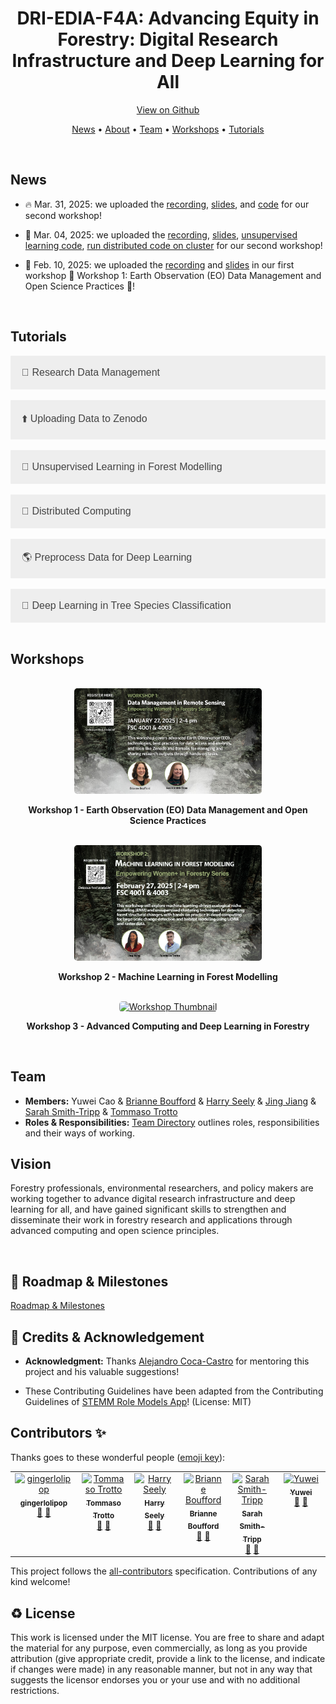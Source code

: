 <h1 style="text-align:center;">
  DRI-EDIA-F4A: Advancing Equity in Forestry: Digital Research Infrastructure and Deep Learning for All
</h1>

<p align="center">
<a href="https://github.com/yuwei-cao-git/DRI-EDIA-F4A">View on Github</a>
</p>

<p align="center">
  <a href="#news">News</a> •
  <a href="#vision">About</a> •
  <a href="#team">Team</a> •
  <a href="#workshops">Workshops</a> •
  <a href="#tutorials">Tutorials</a>
</p>

<br>

<div id="news"></div>

## News
-  🔥 Mar. 31, 2025: we uploaded the [recording](https://www.youtube.com/watch?v=2cCBOIj36oA&t=459s), [slides](https://doi.org/10.5281/zenodo.15116336), and [code](https://yuwei-cao-git.github.io/DRI-EDIA-F4A/src/tree_species_classification/tree_species_classification.html) for our second workshop!

-  🎉 Mar. 04, 2025: we uploaded the [recording](https://youtu.be/ak4Y0czZn2w), [slides](./reports/workshops/workshop-2/README.md), [unsupervised learning code](https://yuwei-cao-git.github.io/DRI-EDIA-F4A/src/workshop2/python/html/unsupervised_learning.html), [run distributed code on cluster](https://yuwei-cao-git.github.io/DRI-EDIA-F4A/src/workshop2/python/html/distributed.html) for our second workshop!

-  🎉 Feb. 10, 2025: we uploaded the [recording](https://lnkd.in/dTnGpGDu) and [slides](https://doi.org/10.5281/zenodo.14624629) in our first workshop 🌟 Workshop 1: Earth Observation (EO) Data Management and Open Science Practices 🌟! 


<br>

<div id="tutorials"></div>

## Tutorials

<div style="text-align: left;">
  <a href="https://doi.org/10.5281/zenodo.14624629" style="text-decoration: none;">
    <button style="background-color: #eee; color: #444; padding: 18px; border: none; border-radius: 1px; cursor: pointer; width: 100%; text-align: left; outline: none; font-size: 16px;">
      📄 Research Data Management
    </button>
  </a>
  <br><br>

  <a href="https://yuwei-cao-git.github.io/DRI-EDIA-F4A/reports/workshops/workshop-1/UploadingZenodo.html" style="text-decoration: none;">
    <button style="background-color: #eee; color: #444; padding: 18px; border: none; border-radius: 1px; cursor: pointer; width: 100%; text-align: left; outline: none; font-size: 16px;">
      ⬆️ Uploading Data to Zenodo
    </button>
  </a>
  <br><br>

  <a href="https://yuwei-cao-git.github.io/DRI-EDIA-F4A/src/workshop2/python/html/unsupervised_learning.html" style="text-decoration: none;">
    <button style="background-color: #eee; color: #444; padding: 18px; border: none; border-radius: 1px; cursor: pointer; width: 100%; text-align: left; outline: none; font-size: 16px;">
      🤖 Unsupervised Learning in Forest Modelling
    </button>
  </a>
  <br><br>

  <a href="https://yuwei-cao-git.github.io/DRI-EDIA-F4A/src/workshop2/python/html/distributed.html" style="text-decoration: none;">
    <button style="background-color: #eee; color: #444; padding: 18px; border: none; border-radius: 1px; cursor: pointer; width: 100%; text-align: left; outline: none; font-size: 16px;">
      🔗 Distributed Computing
    </button>
  </a>
  <br><br>

  <a href="https://yuwei-cao-git.github.io/DRI-EDIA-F4A/src/tree_species_classification/preprocess_data.html" style="text-decoration: none;">
    <button style="background-color: #eee; color: #444; padding: 18px; border: none; border-radius: 1px; cursor: pointer; width: 100%; text-align: left; outline: none; font-size: 16px;">
      🌎 Preprocess Data for Deep Learning
    </button>
  </a>
  <br><br>
  <a href="https://yuwei-cao-git.github.io/DRI-EDIA-F4A/src/tree_species_classification/tree_species_classification.html" style="text-decoration: none;">
    <button style="background-color: #eee; color: #444; padding: 18px; border: none; border-radius: 1px; cursor: pointer; width: 100%; text-align: left; outline: none; font-size: 16px;">
      🌲 Deep Learning in Tree Species Classification
    </button>
  </a>
</div>

<br>

<div id="workshops"></div>

## Workshops
<br>

<div style="text-align: center;">
  <a href="https://youtu.be/QRvA-ZVUWdM&t=1s" target="_blank" title="Click to watch on YouTube">
    <img src="./reports/figures/workshop1_tv.jpg" alt="Workshop Thumbnail" style="width: 300px; height: auto; border-radius: 5px;">
  </a>
  <br>
  <p><strong>Workshop 1 - Earth Observation (EO) Data Management and Open Science Practices</strong></p>
</div>

<br>

<div style="text-align: center;">
  <a href="https://www.youtube.com/watch?v=ak4Y0czZn2w&t=5s" target="_blank" title="Click to watch on YouTube">
    <img src="./reports/figures/workshop2-tv.jpg" alt="Workshop Thumbnail" style="width: 300px; height: auto; border-radius: 5px;">
  </a>
  <br>
  <p><strong>Workshop 2 - Machine Learning in Forest Modelling</strong></p>
</div>

<br>

<div style="text-align: center;">
  <a href="https://www.youtube.com/watch?v=2cCBOIj36oA&t=459s" target="_blank" title="Click to watch on YouTube">
    <img src="./reports/figures/workshop3-tv.jpg" alt="Workshop Thumbnail" style="width: 300px; height: auto; border-radius: 5px;">
  </a>
  <br>
  <p><strong>Workshop 3 - Advanced Computing and Deep Learning in Forestry</strong></p>
</div>

<br>
<div id="team"></div>

## Team

- **Members:** Yuwei Cao & [Brianne Boufford](https://github.com/brianneboufford) & [Harry Seely](https://github.com/harryseely) & [Jing Jiang](https://jingjiangmodels.github.io/) & [Sarah Smith-Tripp](https://sarahsmithtripp.github.io/) & [Tommaso Trotto](https://github.com/ttrotto) 
- **Roles & Responsibilities:** [Team Directory](./MeetTheTeam.md) outlines roles, responsibilities and their ways of working.



<div id="vision"></div>

## Vision

Forestry professionals, environmental researchers, and policy makers are working together to advance digital research infrastructure and deep learning for all, and have gained significant skills to strengthen and disseminate their work in forestry research and applications through advanced computing and open science principles.

<br>

<div id="roadmap"></div>

## 🎯 Roadmap & Milestones

[Roadmap & Milestones](../../issues/3)


<div id="ack"></div>

## 🤝 Credits & Acknowledgement

- **Acknowledgment:** Thanks [Alejandro Coca-Castro](https://github.com/acocac) for mentoring this project and his valuable suggestions!

- These Contributing Guidelines have been adapted from the Contributing Guidelines of [STEMM Role Models App](https://github.com/KirstieJane/STEMMRoleModels/tree/gh-pages)! (License: MIT)

<div id="contributors"></div>

## Contributors ✨

Thanks goes to these wonderful people ([emoji key](https://allcontributors.org/docs/en/emoji-key)):
<!-- ALL-CONTRIBUTORS-LIST:START - Do not remove or modify this section -->
<!-- prettier-ignore-start -->
<!-- markdownlint-disable -->
<table>
  <tbody>
    <tr>
      <td align="center" valign="top" width="14.28%"><a href="https://github.com/gingerlolipop"><img src="https://avatars.githubusercontent.com/u/13397637?v=4?s=100" width="100px;" alt="gingerlolipop"/><br /><sub><b>gingerlolipop</b></sub></a><br /><a href="#design-gingerlolipop" title="Design">🎨</a> <a href="https://github.com/yuwei-cao-git/DRI-EDIA-F4A/commits?author=gingerlolipop" title="Documentation">📖</a></td>
      <td align="center" valign="top" width="14.28%"><a href="https://github.com/ttrotto"><img src="https://avatars.githubusercontent.com/u/58608112?v=4?s=100" width="100px;" alt="Tommaso Trotto"/><br /><sub><b>Tommaso Trotto</b></sub></a><br /><a href="#design-ttrotto" title="Design">🎨</a> <a href="https://github.com/yuwei-cao-git/DRI-EDIA-F4A/commits?author=ttrotto" title="Documentation">📖</a></td>
      <td align="center" valign="top" width="14.28%"><a href="https://harryseely.github.io"><img src="https://avatars.githubusercontent.com/u/96886876?v=4?s=100" width="100px;" alt="Harry Seely"/><br /><sub><b>Harry Seely</b></sub></a><br /><a href="#design-harryseely" title="Design">🎨</a> <a href="https://github.com/yuwei-cao-git/DRI-EDIA-F4A/commits?author=harryseely" title="Documentation">📖</a></td>
      <td align="center" valign="top" width="14.28%"><a href="https://github.com/brianneboufford"><img src="https://avatars.githubusercontent.com/u/97699574?v=4?s=100" width="100px;" alt="Brianne Boufford "/><br /><sub><b>Brianne Boufford </b></sub></a><br /><a href="#design-brianneboufford" title="Design">🎨</a> <a href="https://github.com/yuwei-cao-git/DRI-EDIA-F4A/commits?author=brianneboufford" title="Documentation">📖</a></td>
      <td align="center" valign="top" width="14.28%"><a href="https://sarahsmithtripp.github.io/"><img src="https://avatars.githubusercontent.com/u/60204895?v=4?s=100" width="100px;" alt="Sarah Smith-Tripp"/><br /><sub><b>Sarah Smith-Tripp</b></sub></a><br /><a href="#design-sarahsmithtripp" title="Design">🎨</a> <a href="https://github.com/yuwei-cao-git/DRI-EDIA-F4A/commits?author=sarahsmithtripp" title="Documentation">📖</a></td>
      <td align="center" valign="top" width="14.28%"><a href="https://github.com/yuwei-cao-git"><img src="https://avatars.githubusercontent.com/u/8380284?v=4?s=100" width="100px;" alt="Yuwei"/><br /><sub><b>Yuwei</b></sub></a><br /><a href="#design-yuwei-cao-git" title="Design">🎨</a> <a href="https://github.com/yuwei-cao-git/DRI-EDIA-F4A/commits?author=yuwei-cao-git" title="Documentation">📖</a></td>
    </tr>
  </tbody>
</table>

<!-- markdownlint-restore -->
<!-- prettier-ignore-end -->

<!-- ALL-CONTRIBUTORS-LIST:END -->

This project follows the [all-contributors](https://github.com/all-contributors/all-contributors) specification. Contributions of any kind welcome!


<div id="license"></div>

## ♻️ License

This work is licensed under the MIT license. You are free to share and adapt the material for any purpose, even commercially, as long as you provide attribution (give appropriate credit, provide a link to the license, and indicate if changes were made) in any reasonable manner, but not in any way that suggests the licensor endorses you or your use and with no additional restrictions.
